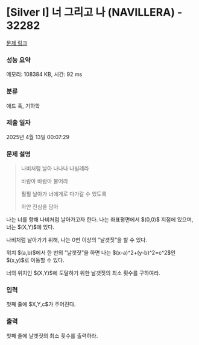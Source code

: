 # [Silver I] 너 그리고 나 (NAVILLERA) - 32282 

[문제 링크](https://www.acmicpc.net/problem/32282) 

### 성능 요약

메모리: 108384 KB, 시간: 92 ms

### 분류

애드 혹, 기하학

### 제출 일자

2025년 4월 13일 00:07:29

### 문제 설명

<blockquote>
<p>나비처럼 날아 나나나 나빌레라</p>

<p>바람아 바람아 불어라</p>

<p>훨훨 날아가 너에게로 다가갈 수 있도록</p>

<p>하얀 진심을 담아</p>
</blockquote>

<p>나는 너를 향해 나비처럼 날아가고자 한다. 나는 좌표평면에서 $(0,0)$ 지점에 있으며, 너는 $(X,Y)$에 있다.</p>

<p>나비처럼 날아가기 위해, 나는 0번 이상의 ”날갯짓”을 할 수 있다.</p>

<p>위치 $(a,b)$에서 한 번의 ”날갯짓”을 하면 나는 $(x-a)^2+(y-b)^2=c^2$인 $(x,y)$로 이동할 수 있다.</p>

<p>너의 위치인 $(X,Y)$에 도달하기 위한 날갯짓의 최소 횟수를 구하여라.</p>

### 입력 

 <p>첫째 줄에 $X,Y,c$가 주어진다.</p>

### 출력 

 <p>첫째 줄에 날갯짓의 최소 횟수를 출력하라.</p>

